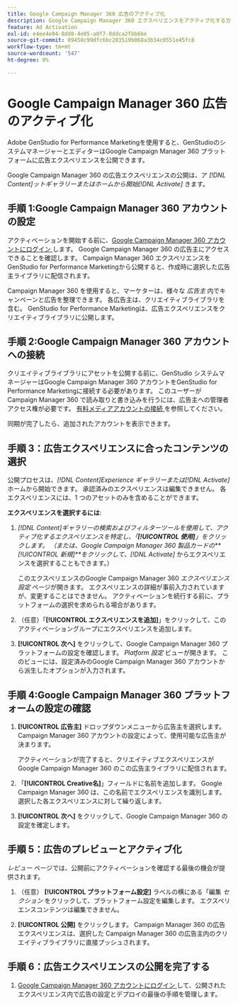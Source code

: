 ```yaml
---
title: Google Campaign Manager 360 広告のアクティブ化
description: Google Campaign Manager 360 エクスペリエンスをアクティブ化する方法について説明します。
feature: Ad Activation
exl-id: e4ee4e04-8dd0-4e05-a0f7-0ddca2fbb6be
source-git-commit: 09450c99dfc6bc283519b068a3b34c0551e45fc8
workflow-type: tm+mt
source-wordcount: '547'
ht-degree: 0%

---
```


# Google Campaign Manager 360 広告のアクティブ化

Adobe GenStudio for Performance Marketingを使用すると、GenStudioのシステムマネージャーとエディターはGoogle Campaign Manager 360 プラットフォームに広告エクスペリエンスを公開できます。

Google Campaign Manager 360 の広告エクスペリエンスの公開は、ア _[!DNL Content]_ットギャラリーまたはホームから開始_[!DNL Activate]_ きます。

## 手順 1:Google Campaign Manager 360 アカウントの設定

アクティベーションを開始する前に、[Google Campaign Manager 360 アカウントにログイン ](https://campaignmanager.google.com) します。 Google Campaign Manager 360 の広告主にアクセスできることを確認します。 Campaign Manager 360 エクスペリエンスをGenStudio for Performance Marketingから公開すると、作成時に選択した広告主ライブラリに配信されます。

Campaign Manager 360 を使用すると、マーケターは、様々な _広告主_ 内でキャンペーンと広告を整理できます。 各広告主は、クリエイティブライブラリを含む。 GenStudio for Performance Marketingは、広告エクスペリエンスをクリエイティブライブラリに公開します。

## 手順 2:Google Campaign Manager 360 アカウントへの接続

クリエイティブライブラリにアセットを公開する前に、GenStudio システムマネージャーはGoogle Campaign Manager 360 アカウントをGenStudio for Performance Marketingに接続する必要があります。 このユーザーが Campaign Manager 360 で読み取りと書き込みを行うには、広告主への管理者アクセス権が必要です。 [ 有料メディアアカウントの接続 ](/help/user-guide/connectors/connect-channel.md) を参照してください。

同期が完了したら、追加されたアカウントを表示できます。

## 手順 3：広告エクスペリエンスに合ったコンテンツの選択

公開プロセスは、_[!DNL Content]_Experience ギャラリーまたは_[!DNL Activate]_ ホームから開始できます。 承認済みのエクスペリエンスは編集できません。 各エクスペリエンスには、1 つのアセットのみを含めることができます。

**エクスペリエンスを選択するには**:

1. _[!DNL Content]_ギャラリーの検索およびフィルターツールを使用して、アクティブ化するエクスペリエンスを特定し、「**[!UICONTROL 使用]**」をクリックします。 （または、Google Campaign Manager 360 製品カードの&#x200B;**[!UICONTROL 新規]**をクリックして、_[!DNL Activate]_ からエクスペリエンスを選択することもできます。）

   このエクスペリエンスのGoogle Campaign Manager 360 _エクスペリエンス設定_ ページが開きます。 エクスペリエンスの詳細が事前入力されていますが、変更することはできません。 アクティベーションを続行する前に、プラットフォームの選択を求められる場合があります。

1. （任意）「**[!UICONTROL エクスペリエンスを追加]**」をクリックして、このアクティベーショングループにエクスペリエンスを追加します。

1. **[!UICONTROL 次へ]** をクリックして、Google Campaign Manager 360 プラットフォームの設定を確認します。
_Platform 設定_ ビューが開きます。 このビューには、設定済みのGoogle Campaign Manager 360 アカウントから派生したオプションが入力されます。

## 手順 4:Google Campaign Manager 360 プラットフォームの設定の確認

1. **[!UICONTROL 広告主]** ドロップダウンメニューから広告主を選択します。 Campaign Manager 360 アカウントの設定によって、使用可能な広告主が決まります。

   アクティベーションが完了すると、クリエイティブエクスペリエンスがGoogle Campaign Manager 360 のこの広告主ライブラリに配信されます。

1. 「**[!UICONTROL Creative名]**」フィールドに名前を追加します。 Google Campaign Manager 360 は、この名前でエクスペリエンスを識別します。
選択した各エクスペリエンスに対して繰り返します。

1. **[!UICONTROL 次へ]** をクリックして、Google Campaign Manager 360 の設定を確定します。

## 手順 5：広告のプレビューとアクティブ化

_レビュー_ ページでは、公開前にアクティベーションを確認する最後の機会が提供されます。

1. （任意） **[!UICONTROL プラットフォーム設定]** ラベルの横にある「編集 _セクション_ をクリックして、プラットフォーム設定を編集します。 エクスペリエンスコンテンツは編集できません。

1. **[!UICONTROL 公開]** をクリックします。
Campaign Manager 360 の広告エクスペリエンスは、選択した Campaign Manager 360 の広告主内のクリエイティブライブラリに直接プッシュされます。

## 手順 6：広告エクスペリエンスの公開を完了する

1. [Google Campaign Manager 360 アカウントにログイン ](https://campaignmanager.google.com) して、公開されたエクスペリエンス内で広告の設定とデプロイの最後の手順を管理します。
